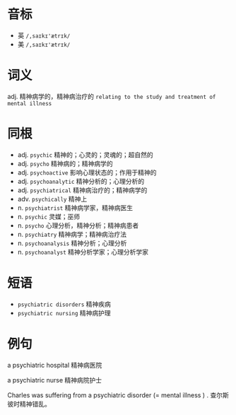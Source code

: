 # 音标

- 英 `/,saɪkɪ'ætrɪk/`
- 美 `/,saɪkɪ'ætrɪk/`

# 词义

adj. 精神病学的，精神病治疗的
`relating to the study and treatment of mental illness`

# 同根

- adj. `psychic` 精神的；心灵的；灵魂的；超自然的
- adj. `psycho` 精神病的；精神病学的
- adj. `psychoactive` 影响心理状态的；作用于精神的
- adj. `psychoanalytic` 精神分析的；心理分析的
- adj. `psychiatrical` 精神病治疗的；精神病学的
- adv. `psychically` 精神上
- n. `psychiatrist` 精神病学家，精神病医生
- n. `psychic` 灵媒；巫师
- n. `psycho` 心理分析，精神分析；精神病患者
- n. `psychiatry` 精神病学；精神病治疗法
- n. `psychoanalysis` 精神分析；心理分析
- n. `psychoanalyst` 精神分析学家；心理分析学家

# 短语

- `psychiatric disorders` 精神疾病
- `psychiatric nursing` 精神病护理

# 例句

a psychiatric hospital
精神病医院

a psychiatric nurse
精神病院护士

Charles was suffering from a psychiatric disorder (= mental illness ) .
查尔斯彼时精神错乱。


